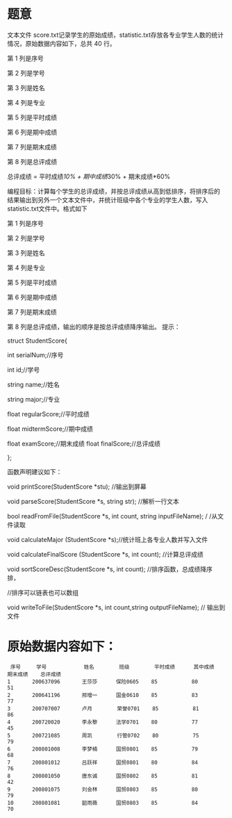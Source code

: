 # 题意
文本文件 score.txt记录学生的原始成绩，statistic.txt存放各专业学生人数的统计情况，原始数据内容如下，总共 40 行。

第 1 列是序号

第 2 列是学号

第 3 列是姓名

第 4 列是专业

第 5 列是平时成绩

第 6 列是期中成绩

第 7 列是期末成绩

第 8 列是总评成绩

总评成绩 = 平时成绩*10% + 期中成绩*30% + 期末成绩*60%

编程目标：计算每个学生的总评成绩，并按总评成绩从高到低排序，将排序后的 结果输出到另外一个文本文件中，并统计班级中各个专业的学生人数，写入statistic.txt文件中。格式如下

第 1 列是序号

第 2 列是学号

第 3 列是姓名

第 4 列是专业

第 5 列是平时成绩

第 6 列是期中成绩

第 7 列是期末成绩

第 8 列是总评成绩，输出的顺序是按总评成绩降序输出。
提示：

struct StudentScore{

int serialNum;//序号

int id;//学号

string name;//姓名

string major;//专业

float regularScore;//平时成绩

float midtermScore;//期中成绩

float examScore;//期末成绩 float finalScore;//总评成绩

};

函数声明建议如下：

void printScore(StudentScore *stu); //输出到屏幕

void parseScore(StudentScore *s, string str); //解析一行文本

bool readFromFile(StudentScore *s, int count, string inputFileName); /
/从文件读取

void calculateMajor (StudentScore *s);//统计班上各专业人数并写入文件

void calculateFinalScore (StudentScore *s, int count); //计算总评成绩

void sortScoreDesc(StudentScore *s, int count); //排序函数，总成绩降序
排，

//排序可以链表也可以数组

void writeToFile(StudentScore *s, int count,string outputFileName); //
输出到文件
# 原始数据内容如下：
```
 序号     学号            姓名        班级        平时成绩      其中成绩    期末成绩    总评成绩
1       200637096       王莎莎      保险0605    85           80         51
2       200641196       邢增一      国金0610    85           83         77
3       200707007       卢月        荣誉0701    85           81         86
4       200720020       李永黎      法学0701    80           77         45
5       200721085       周凯        行管0702    80           75         79
6       200801008       李梦楠      国贸0801    85           79         68
7       200801012       吕跃祥      国贸0801    80           84         76
8       200801050       唐东诚      国贸0802    85           81         42
9       200801075       刘会林      国贸0803    85           80         79
10      200801081       韶雨薇      国贸0803    85           84         70
```